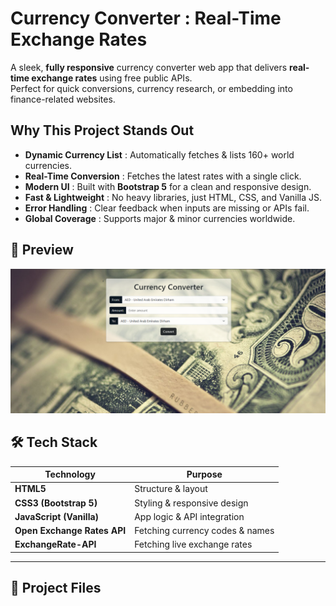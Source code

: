 #  Currency Converter : Real-Time Exchange Rates

A sleek, **fully responsive** currency converter web app that delivers **real-time exchange rates** using free public APIs.  
Perfect for quick conversions, currency research, or embedding into finance-related websites.  



##  Why This Project Stands Out
- **Dynamic Currency List** : Automatically fetches & lists 160+ world currencies.
- **Real-Time Conversion** : Fetches the latest rates with a single click.
- **Modern UI** : Built with **Bootstrap 5** for a clean and responsive design.
- **Fast & Lightweight** : No heavy libraries, just HTML, CSS, and Vanilla JS.
- **Error Handling** : Clear feedback when inputs are missing or APIs fail.
- **Global Coverage** : Supports major & minor currencies worldwide.



## 📸 Preview

![Currency Converter Preview](Screenshot.png)  



## 🛠 Tech Stack
| Technology   | Purpose |
|--------------|---------|
| **HTML5**    | Structure & layout |
| **CSS3 (Bootstrap 5)** | Styling & responsive design |
| **JavaScript (Vanilla)** | App logic & API integration |
| **Open Exchange Rates API** | Fetching currency codes & names |
| **ExchangeRate-API** | Fetching live exchange rates |

---

## 📂 Project Files

